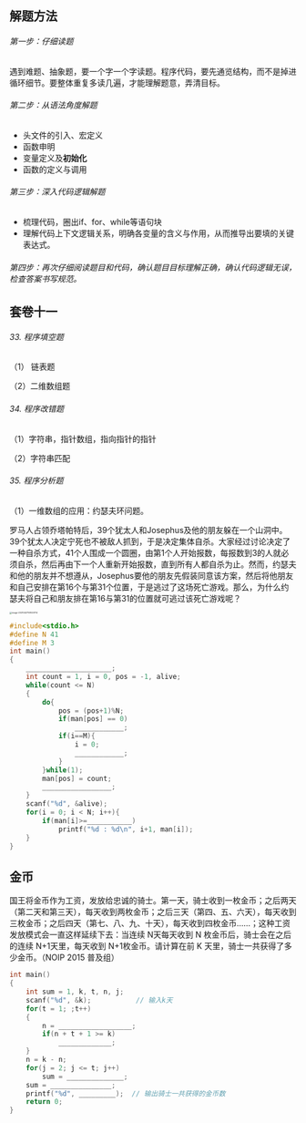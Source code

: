 ## 解题方法

###### 第一步：仔细读题

遇到难题、抽象题，要一个字一个字读题。程序代码，要先通览结构，而不是掉进循环细节。要整体重复多读几遍，才能理解题意，弄清目标。

###### 第二步：从语法角度解题

- 头文件的引入、宏定义
- 函数申明
- 变量定义及**初始化**
- 函数的定义与调用

###### 第三步：深入代码逻辑解题

- 梳理代码，圈出if、for、while等语句块
- 理解代码上下文逻辑关系，明确各变量的含义与作用，从而推导出要填的关键表达式。

###### 第四步：再次仔细阅读题目和代码，确认题目目标理解正确，确认代码逻辑无误，检查答案书写规范。

## 套卷十一

###### 33. 程序填空题

（1） 链表题

（2）二维数组题

###### 34. 程序改错题

（1）字符串，指针数组，指向指针的指针

（2）字符串匹配

###### 35. 程序分析题

（1）一维数组的应用：约瑟夫环问题。

罗马人占领乔塔帕特后，39个犹太人和Josephus及他的朋友躲在一个山洞中。39个犹太人决定宁死也不被敌人抓到，于是决定集体自杀。大家经过讨论决定了一种自杀方式，41个人围成一个圆圈，由第1个人开始报数，每报数到3的人就必须自杀，然后再由下一个人重新开始报数，直到所有人都自杀为止。然而，约瑟夫和他的朋友并不想遵从，Josephus要他的朋友先假装同意该方案，然后将他朋友和自己安排在第16个与第31个位置，于是逃过了这场死亡游戏。那么，为什么约瑟夫将自己和朋友排在第16与第31的位置就可逃过该死亡游戏呢？

<img src="C:\Users\py\AppData\Roaming\Typora\typora-user-images\image-20210427161029714.png" alt="image-20210427161029714" style="zoom:25%;" />

```c
#include<stdio.h>
#define N 41
#define M 3
int main()
{
    _____________________;
    int count = 1, i = 0, pos = -1, alive;
    while(count <= N)
    {
        do{
            pos = (pos+1)%N;
            if(man[pos] == 0)
                ____________;
            if(i==M){
                i = 0;
                ____________;
            }
        }while(1);
        man[pos] = count;
        _________________;
    }
    scanf("%d", &alive);
    for(i = 0; i < N; i++){
        if(man[i]>=___________)
            printf("%d : %d\n", i+1, man[i]);
    }
}
```

## 金币

国王将金币作为工资，发放给忠诚的骑士。第一天，骑士收到一枚金币；之后两天（第二天和第三天），每天收到两枚金币；之后三天（第四、五、六天），每天收到三枚金币；之后四天（第七、八、九、十天），每天收到四枚金币……；这种工资发放模式会一直这样延续下去：当连续 N天每天收到 N 枚金币后，骑士会在之后的连续 N+1天里，每天收到 N+1枚金币。请计算在前 K 天里，骑士一共获得了多少金币。（NOIP 2015 普及组）

```c
int main()
{
    int sum = 1, k, t, n, j;
    scanf("%d", &k);           // 输入k天
    for(t = 1; ;t++)
    {
        n = __________________;
        if(n + t + 1 >= k)
            _____________;
    }
    n = k - n;
    for(j = 2; j <= t; j++)
        sum = ______________;
    sum = _______________;
    printf("%d", _________);  // 输出骑士一共获得的金币数
    return 0;
}
```

